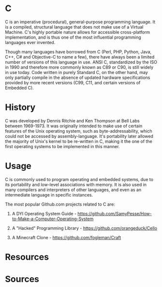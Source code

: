 # C

C is an imperative (procedural), general-purpose programming language. It is a compiled, structural language that does not make use of a Virtual Machine. C's highly portable nature allows for accessible cross-platform implementation, and is thus one of the most influential programming languages ever invented.

Though many languages have borrowed from C (Perl, PHP, Python, Java, C++, C# and Objective-C to name a few), there have always been a limited number of versions of this language in use. ANSI C, standardized by the ISO in 1990 and therefore more commonly known as C89 or C90, is still widely in use today. Code written in purely Standard C, on the other hand, may only partially compile in the absence of updated hardware specifications provided by more recent versions (C99, C11, and certain versions of Embedded C). 

# History

C was developed by Dennis Ritchie and Ken Thompson at Bell Labs between 1969-1973. It was originally intended to make use of certain features of the Unix operating system, such as byte-addressability, which could not be accessed by assembly-language. It's portability later allowed the majority of Unix's kernel to be re-written in C, making it the one of the first operating systems to be implemented in this manner. 

# Usage

C is commonly used to program operating and embedded systems, due to its portability and low-level associations with memory. It is also used in many compilers and interpreters of other languages, and even as an intermediate language in specific instances. 

The most popular Github.com projects related to C are:

1. A DYI Operating System Guide - https://github.com/SamyPesse/How-to-Make-a-Computer-Operating-System

2. A "Hacked" Programming Library - https://github.com/orangeduck/Cello

3. A Minecraft Clone - https://github.com/fogleman/Craft

# Resources

# Sources

